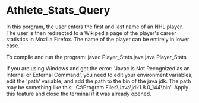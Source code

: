 # Athlete_Stats_Query

In this porgram, the user enters the first and last name of an NHL player. The user is then redirected to a Wikipedia
page of the player's career statistics in Mozilla Firefox. The name of the player can be entirely in lower case.

To compile and run the program:
javac Player_Stats.java
java Player_Stats

If you are using Windows and get the error: 'Javac is Not Recognized as an Internal or External Command',
you need to edit your environment variables, edit the 'path' variable, and add the path to the bin of the
java jdk. The path may be something like this: 'C:\Program Files\Java\jdk1.8.0_144\bin'. Apply this feature
and close the terminal if it was already opened.
